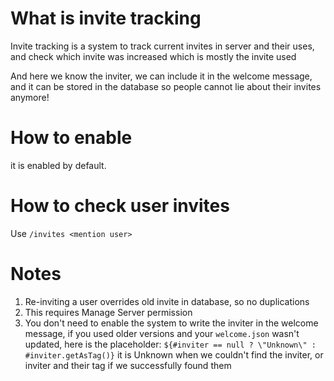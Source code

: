 # What is invite tracking
Invite tracking is a system to track current invites in server and their uses, and check which invite was increased which is mostly the invite used

And here we know the inviter, we can include it in the welcome message, and it can be stored in the database so people cannot lie about their invites anymore!

# How to enable
it is enabled by default.

# How to check user invites
Use `/invites <mention user>`

# Notes
1. Re-inviting a user overrides old invite in database, so no duplications
2. This requires Manage Server permission
3. You don't need to enable the system to write the inviter in the welcome message, if you used older versions and your `welcome.json` wasn't updated, here is the placeholder: `${#inviter == null ? \"Unknown\" : #inviter.getAsTag()}` it is Unknown when we couldn't find the inviter, or inviter and their tag if we successfully found them